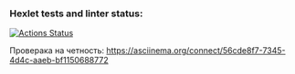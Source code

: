 ### Hexlet tests and linter status:
[![Actions Status](https://github.com/Gubanov07/php-project-45/actions/workflows/hexlet-check.yml/badge.svg)](https://github.com/Gubanov07/php-project-45/actions)

Проверака на четность:
https://asciinema.org/connect/56cde8f7-7345-4d4c-aaeb-bf1150688772